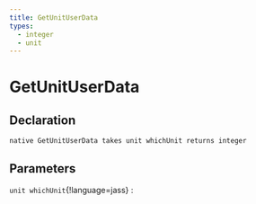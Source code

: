 ```yaml
---
title: GetUnitUserData
types:
  - integer
  - unit
---
```


# GetUnitUserData

## Declaration

```jass
native GetUnitUserData takes unit whichUnit returns integer
```

## Parameters
`unit whichUnit`{!language=jass}
: 
